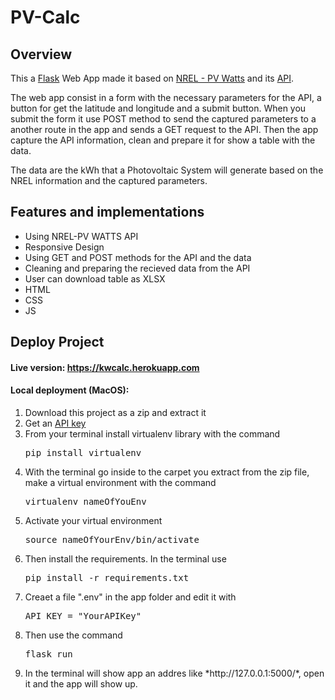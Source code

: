 # PV-Calc

## Overview
This a <a href="https://flask.palletsprojects.com/en/1.1.x/" target="_blank">Flask</a> Web App made it based on <a href="https://pvwatts.nrel.gov/index.php" target="_blank">NREL - PV Watts</a> and its <a href="https://developer.nrel.gov/docs/solar/pvwatts/v6/" target="_blank">API</a>. 

The web app consist in a form with the necessary parameters for the API, a button for get the latitude and longitude and a submit button. When you submit the form it use POST method to send the captured parameters to a another route in the app and sends a GET request to the API. Then the app capture the API information, clean and prepare it for show a table with the data.

The data are the kWh that a Photovoltaic System will generate based on the NREL information and the captured parameters.


## Features and implementations
<ul>
  <li>Using NREL-PV WATTS API</li>
  <li>Responsive Design</li>
  <li>Using GET and POST methods for the API and the data</li>
  <li>Cleaning and preparing the recieved data from the API</li>
  <li>User can download table as XLSX</li>
  <li>HTML</li>
  <li>CSS</li>
  <li>JS</li>
</ul>

## Deploy Project

#### Live version: https://kwcalc.herokuapp.com

#### Local deployment (MacOS):
<ol>
  <li>Download this project as a zip and extract it</li>
  <li>Get an <a href="https://developer.nrel.gov/signup/" target="_blank">API key</a></li> 
  <li>From your terminal install virtualenv library with the command <pre>pip install virtualenv</pre></li>
  <li>With the terminal go inside to the carpet you extract from the zip file, make a virtual environment with the command <pre>virtualenv nameOfYouEnv</pre> </li>
  <li>Activate your virtual environment <pre>source nameOfYourEnv/bin/activate</pre> </li>
  <li>Then install the requirements. In the terminal use <pre>pip install -r requirements.txt</pre></li>
  <li>Creaet a file ".env" in the app folder and edit it with <pre>API_KEY = "YourAPIKey"</pre></li>
  <li>Then use the command <pre>flask run</pre></li>
  <li>In the terminal will show app an addres like *http://127.0.0.1:5000/*, open it and the app will show up.
</ol>
